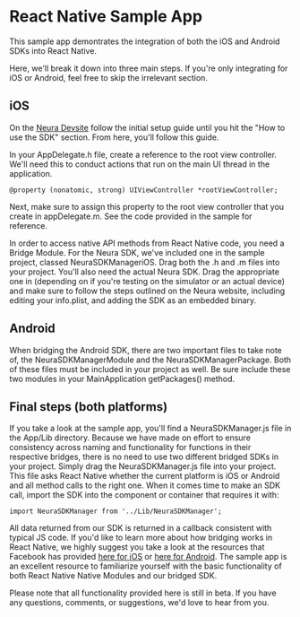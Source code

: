 # React Native Sample App

This sample app demontrates the integration of both the iOS and Android SDKs into React Native.

Here, we'll break it down into three main steps. If you're only integrating for iOS or Android, feel free to skip the irrelevant section.

## iOS
On the <a href="https://dev.theneura.com/docs/guide/ios/setup">Neura Devsite</a> follow the initial setup guide until you hit the "How to use the SDK" section. From here, you'll follow this guide.

In your AppDelegate.h file, create a reference to the root view controller. We'll need this to conduct actions that run on the main UI thread in the application.
```
@property (nonatomic, strong) UIViewController *rootViewController;
```

Next, make sure to assign this property to the root view controller that you create in appDelegate.m. See the code provided in the sample for reference.

In order to access native API methods from React Native code, you need a Bridge Module. For the Neura SDK, we've included one in the sample project, classed NeuraSDKManageriOS. Drag both the .h and .m files into your project. You'll also need the actual Neura SDK. Drag the appropriate one in (depending on if you're testing on the simulator or an actual device) and make sure to follow the steps outlined on the Neura website, including editing your info.plist, and adding the SDK as an embedded binary.

## Android
When bridging the Android SDK, there are two important files to take note of, the NeuraSDKManagerModule and the NeuraSDKManagerPackage. Both of these files must be included in your project as well. Be sure include these two modules in your MainApplication getPackages() method.


## Final steps (both platforms)
If you take a look at the sample app, you'll find a NeuraSDKManager.js file in the App/Lib directory. Because we have made on effort to ensure consistency across naming and functionality for functions in their respective bridges, there is no need to use two different bridged SDKs in your project. Simply drag the NeuraSDKManager.js file into your project. This file asks React Native whether the current platform is iOS or Android and all method calls to the right one. When it comes time to make an SDK call, import the SDK into the component or container that requires it with:
```
import NeuraSDKManager from '../Lib/NeuraSDKManager';
```
All data returned from our SDK is returned in a callback consistent with typical JS code. If you'd like to learn more about how bridging works in React Native, we highly suggest you take a look at the resources that Facebook has provided <a href="https://facebook.github.io/react-native/docs/native-modules-ios.html">here for iOS</a> or <a href="https://facebook.github.io/react-native/docs/native-modules-android.html">here for Android</a>.
The sample app is an excellent resource to familiarize yourself with the basic functionality of both React Native Native Modules and our bridged SDK.

Please note that all functionality provided here is still in beta. If you have any questions, comments, or suggestions, we'd love to hear from you.

